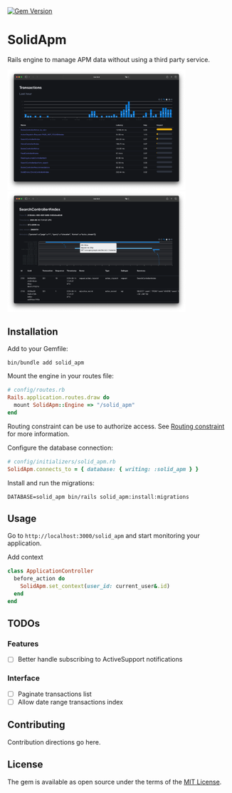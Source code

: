 [![Gem Version](https://badge.fury.io/rb/solid_apm.svg)](https://badge.fury.io/rb/solid_apm)

# SolidApm
Rails engine to manage APM data without using a third party service.

<img src="./docs/img.png" width="400px">
<img src="./docs/img_1.png" width="400px">

## Installation

Add to your Gemfile:

```shell
bin/bundle add solid_apm
```

Mount the engine in your routes file:
```ruby
# config/routes.rb
Rails.application.routes.draw do
  mount SolidApm::Engine => "/solid_apm"
end
```

Routing constraint can be use to authorize access. 
See [Routing constraint](https://guides.rubyonrails.org/routing.html#advanced-constraints)
for more information.

Configure the database connection:
```ruby
# config/initializers/solid_apm.rb
SolidApm.connects_to = { database: { writing: :solid_apm } }
```

Install and run the migrations:
```shell
DATABASE=solid_apm bin/rails solid_apm:install:migrations
```

## Usage

Go to `http://localhost:3000/solid_apm` and start monitoring your application.

Add context

```ruby
class ApplicationController
  before_action do
    SolidApm.set_context(user_id: current_user&.id)
  end
end
```

## TODOs

### Features

- [ ] Better handle subscribing to ActiveSupport notifications

### Interface

- [ ] Paginate transactions list
- [ ] Allow date range transactions index

## Contributing
Contribution directions go here.

## License
The gem is available as open source under the terms of the [MIT License](https://opensource.org/licenses/MIT).
